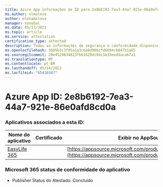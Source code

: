 ```yaml
---
title: Azure App informações de ID para 2e8b6192-7ea3-44a7-921e-86e0afd8cd0a
ms.author: elmalova
author: elenamalova
manager: tonybal
ms.date: 05/13/2022
ms.topic: article
ms.service: attestation
certification_type: attested
description: Todas as informações de segurança e conformidade disponíveis para 2e8b6192-7ea3-44a7-921e-86e0afd8cd0a.
ms.openlocfilehash: 3605b2c3f95a1a3c6a8d906cfd6094c6847b1a85
ms.sourcegitcommit: 28e4529834823fb61620dc9ac5b33eeddaca67a1
ms.translationtype: MT
ms.contentlocale: pt-BR
ms.lasthandoff: 05/14/2022
ms.locfileid: "65410347"
---
```

# <a name="azure-app-id-2e8b6192-7ea3-44a7-921e-86e0afd8cd0a"></a>Azure App ID: 2e8b6192-7ea3-44a7-921e-86e0afd8cd0a


### <a name="apps-associated-with-this-id"></a>Aplicativos associados a esta ID:
| **Nome do aplicativo** | **Certificado** | **Exibir no AppSource** |
|--------------|---------------|-----------------------|
| [EasyLife 365](../forward/WA200003697.md) |  | [https://appsource.microsoft.com/product/office/WA200003697](https://appsource.microsoft.com/product/office/WA200003697) |

### <a name="microsoft-365-app-compliance-status"></a>Microsoft 365 status de conformidade do aplicativo
- Publisher Status do Atestado: Concluído
